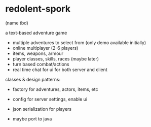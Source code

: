 # redolent-spork
(name tbd)

a text-based adventure game

- multiple adventures to select from (only demo available initially)
- online multiplayer (2-6 players)
- items, weapons, armour
- player classes, skills, races (maybe later)
- turn based combat/actions
- real time chat for ui for both server and client

classes & design patterns:

- factory for adventures, actors, items, etc
- config for server settings, enable ui
- json serialization for players

- maybe port to java
